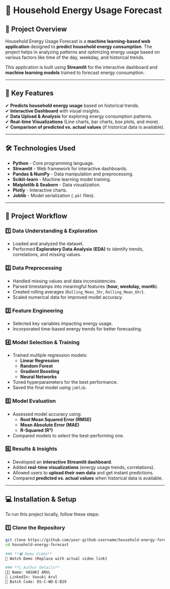 # 🔋 Household Energy Usage Forecast

## 📌 Project Overview
Household Energy Usage Forecast is a **machine learning-based web application** designed to **predict household energy consumption**. The project helps in analyzing patterns and optimizing energy usage based on various factors like time of the day, weekday, and historical trends.

This application is built using **Streamlit** for the interactive dashboard and **machine learning models** trained to forecast energy consumption.

---

## 🎯 **Key Features**
✔ **Predicts household energy usage** based on historical trends.  
✔ **Interactive Dashboard** with visual insights.  
✔ **Data Upload & Analysis** for exploring energy consumption patterns.  
✔ **Real-time Visualizations** (Line charts, bar charts, box plots, and more).  
✔ **Comparison of predicted vs. actual values** (if historical data is available).  

---

## 🛠 **Technologies Used**
- **Python** - Core programming language.
- **Streamlit** - Web framework for interactive dashboards.
- **Pandas & NumPy** - Data manipulation and preprocessing.
- **Scikit-learn** - Machine learning model training.
- **Matplotlib & Seaborn** - Data visualization.
- **Plotly** - Interactive charts.
- **Joblib** - Model serialization (`.pkl` files).

---

## 🚀 **Project Workflow**
### **1️⃣ Data Understanding & Exploration**
- Loaded and analyzed the dataset.
- Performed **Exploratory Data Analysis (EDA)** to identify trends, correlations, and missing values.

### **2️⃣ Data Preprocessing**
- Handled missing values and data inconsistencies.
- Parsed timestamps into meaningful features (**hour, weekday, month**).
- Created rolling averages (`Rolling_Mean_3hr`, `Rolling_Mean_6hr`).
- Scaled numerical data for improved model accuracy.

### **3️⃣ Feature Engineering**
- Selected key variables impacting energy usage.
- Incorporated time-based energy trends for better forecasting.

### **4️⃣ Model Selection & Training**
- Trained multiple regression models:
  - **Linear Regression**
  - **Random Forest**
  - **Gradient Boosting**
  - **Neural Networks**
- Tuned hyperparameters for the best performance.
- Saved the final model using `joblib`.

### **5️⃣ Model Evaluation**
- Assessed model accuracy using:
  - **Root Mean Squared Error (RMSE)**
  - **Mean Absolute Error (MAE)**
  - **R-Squared (R²)**
- Compared models to select the best-performing one.

### **6️⃣ Results & Insights**
- Developed an **interactive Streamlit dashboard**.
- Added **real-time visualizations** (energy usage trends, correlations).
- Allowed users to **upload their own data** and get instant predictions.
- Compared **predicted vs. actual values** when historical data is available.

---

## 💻 **Installation & Setup**
To run this project locally, follow these steps:

### **1️⃣ Clone the Repository**
```bash
git clone https://github.com/your-github-username/household-energy-forecast.git
cd household-energy-forecast

### **📽️ Demo Video**
🎥 Watch Demo (Replace with actual video link)

### **👤 Author Details**
👨‍💻 Name: VASUKI ARUL
🔗 LinkedIn: Vasuki Arul
📅 Batch Code: DS-C-WD-E-B29



